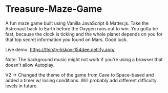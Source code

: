 # Treasure-Maze-Game
A fun maze game built using Vanilla JavaScript &amp; Matter.js. Take the Astronaut back to Earth before the Oxygen runs out to win. You gotta be fast, because the clock is ticking and the whole planet depends on you for that top secret information you found on Mars. Good luck.

Live demo: https://thirsty-liskov-154dee.netlify.app/

Note: The background music might not work if you're using a browser that doesn't allow Autoplay.

V2 -> Changed the theme of the game from Cave to Space-based and added a timer w/ losing conditions. Will probably add different difficulty levels in future.
